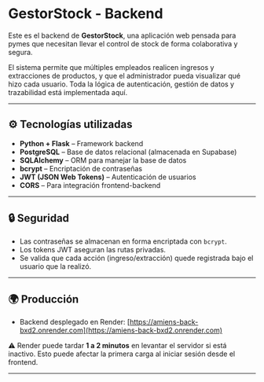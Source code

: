 # GestorStock - Backend

Este es el backend de **GestorStock**, una aplicación web pensada para pymes que necesitan llevar el control de stock de forma colaborativa y segura.

El sistema permite que múltiples empleados realicen ingresos y extracciones de productos, y que el administrador pueda visualizar qué hizo cada usuario. Toda la lógica de autenticación, gestión de datos y trazabilidad está implementada aquí.

---

## ⚙️ Tecnologías utilizadas

- **Python + Flask** – Framework backend
- **PostgreSQL** – Base de datos relacional (almacenada en Supabase)
- **SQLAlchemy** – ORM para manejar la base de datos
- **bcrypt** – Encriptación de contraseñas
- **JWT (JSON Web Tokens)** – Autenticación de usuarios
- **CORS** – Para integración frontend-backend

---

## 🔒 Seguridad

- Las contraseñas se almacenan en forma encriptada con `bcrypt`.
- Los tokens JWT aseguran las rutas privadas.
- Se valida que cada acción (ingreso/extracción) quede registrada bajo el usuario que la realizó.

---

## 🌍 Producción

- Backend desplegado en Render: [https://amiens-back-bxd2.onrender.com](https://amiens-back-bxd2.onrender.com)

⚠️ Render puede tardar **1 a 2 minutos** en levantar el servidor si está inactivo. Esto puede afectar la primera carga al iniciar sesión desde el frontend.

---
